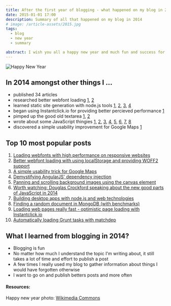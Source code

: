 ```yaml
---
title: After the first year of blogging - what happened on my blog in 2014?
date: 2015-01-01 17:00
description: Summary of all that happened on my blog in 2014
# image: /article-assets/2015.jpg
tags:
  - blog
  - new year
  - summary

abstract: I wish you all a happy new year and much fun and success for 2015! Let's have a quick review of the past 365 days.
---
```


![Happy New Year](/article-assets/2015.jpg 'Happy New Year')

## In 2014 amongst other things I ...

- published 34 articles
- researched better webfont loading
  [1](/blog/loading-webfonts-with-high-performance/),
  [2](/blog/better-webfont-loading-with-localstorage-and-woff2/)
- learned static site generation with node.js tools
  [1](/blog/static-site-generation-boilerplate/),
  [2](/blog/why-i-chose-a-statically-generated-website/),
  [3](/blog/serve-a-practical-command-line-webserver/),
  [4](/blog/hosting-static-web-pages-and-assets-with-google-drive/)
- began using Instantclick.io for providing better percieved performance
  [1](/blog/optimistic-page-loading-with-instantclick-io/)
- pimped up the good old textarea
  [1](/blog/adding-tab-support-to-textareas/),
  [2](/blog/automatically-adapting-the-height-textarea/)
- wrote about some JavaScript thingies
  [1](/blog/a-simple-pubsub-module-in-javascript/),
  [2](/blog/fat-arrows-for-javascript/),
  [3](/blog/error-handling-in-javascript/),
  [4](/blog/demistifying-angularjs-dependency-injection/),
  [5](/blog/defining-properties-in-javascript/),
  [6](/blog/finally-always-wins-unless-you-crash-your-computer-meanwhile/),
  [7](/blog/one-more-reason-to-check-for-strict-equality-in-javascript/),
  [8](/blog/generating-sound-effects-with-client-side-javascript/)
- discovered a simple usability improvement for Google Maps [1](/blog/simple-usability-trick-for-google-maps/)

## Top 10 most popular posts

1. [Loading webfonts with high performance on responsive websites](/blog/loading-webfonts-with-high-performance/)
2. [Better webfont loading with using localStorage and providing WOFF2 support](/blog/better-webfont-loading-with-localstorage-and-woff2/)
3. [A simple usability trick for Google Maps](/blog/simple-usability-trick-for-google-maps/)
4. [Demystifying AngularJS' dependency injection](/blog/demistifying-angularjs-dependency-injection/)
5. [Panning and scrolling background images using the canvas element](/blog/panning-and-scrolling-background-images-using-the-canvas-element/)
6. [Worth watching: Douglas Crockford speaking about the new good parts of JavaScript in 2014](/blog/video-douglas-crockford-about-the-new-good-parts/)
7. [Building desktop apps with node.js and web technologies](/blog/building-desktop-apps-with-node-js-and-web-technologies/)
8. [Finding a random document in MongoDB (with benchmarks)](/blog/finding-a-random-document-in-mongodb/)
9. [Loading web pages really fast - optimistic page loading with Instantclick.io](/blog/optimistic-page-loading-with-instantclick-io/)
10. [Automatically loading Grunt tasks with matchdep](/blog/automatically-loading-grunt-tasks-with-matchdep/)

## What I learned from blogging in 2014?

- Blogging is fun
- No matter how much I understand the topic I'm writing about, it still takes a lot of time and effort to publish a post
- A few times I really used my blog to gather information about things I would have forgotten otherwise
- I want to go on and publish betters posts and more often

#### Resources:

Happy new year photo: [Wikimedia Commons](http://commons.wikimedia.org/wiki/Category:2015#mediaviewer/File:Happy_New_Year_2015.png)
